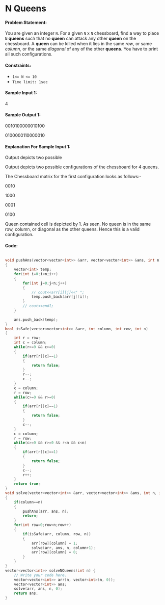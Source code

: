 # N Queens

#### Problem Statement:
You are given an integer `N`. For a given `N` x `N` chessboard, find a way to place `N` **queens** such that no **queen** can attack any other **queen** on the chessboard.
A **queen** can be killed when it lies in the same _row_, or same _column_, or the same _diagonal_ of any of the other **queens**. You have to print all such configurations.

#### Constraints:
* `1<= N <= 10`
* `Time limit: 1sec`

#### Sample Input 1:

4

#### Sample Output 1:

0010100000010100

0100000110000010

#### Explanation For Sample Input 1:

Output depicts two possible

Output depicts two possible configurations of the chessboard for 4 queens.

The Chessboard matrix for the first configuration looks as follows:-

0010

1000

0001

0100

Queen contained cell is depicted by 1. As seen, No queen is in the same row, column, or diagonal as the other queens. Hence this is a valid configuration.

#### Code:

```C++

void pushAns(vector<vector<int>> &arr, vector<vector<int>> &ans, int n)
{
    vector<int> temp;
    for(int i=0;i<n;i++)
    {
        for(int j=0;j<n;j++)
        {
            // cout<<arr[i][j]<<" ";
            temp.push_back(arr[j][i]);
        }
        // cout<<endl;
    }
    
    ans.push_back(temp);
}
bool isSafe(vector<vector<int>> &arr, int column, int row, int n)
{
    int r = row;
    int c = column;
    while(r>=0 && c>=0)
    {
        if(arr[r][c]==1)
        {
            return false;
        }
        r--;
        c--;
    }
    c = column;
    r = row;
    while(c>=0 && r>=0)
    {
        if(arr[r][c]==1)
        {
            return false;
        }
        c--;
    }
    c = column;
    r = row;
    while(c>=0 && r>=0 && r<n && c<n)
    {
        if(arr[r][c]==1)
        {
            return false;
        }
        c--;
        r++;
    }
    return true;
}
void solve(vector<vector<int>> &arr, vector<vector<int>> &ans, int n, int column)
{
    if(column==n)
    {
        pushAns(arr, ans, n);
        return;
    }
    for(int row=0;row<n;row++)
    {
        if(isSafe(arr, column, row, n))
        {
            arr[row][column] = 1;
            solve(arr, ans, n, column+1);
            arr[row][column] = 0;
        }
    }
}
vector<vector<int>> solveNQueens(int n) {
    // Write your code here.
    vector<vector<int>> arr(n, vector<int>(n, 0));
    vector<vector<int>> ans;
    solve(arr, ans, n, 0);
    return ans;
}

```


